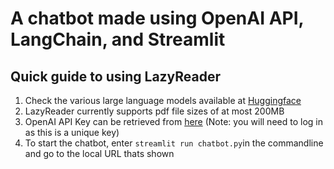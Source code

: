 # A chatbot made using OpenAI  API, LangChain, and Streamlit
## Quick guide to using LazyReader

1. Check the various large language models available at [Huggingface](https://huggingface.co/) 
2. LazyReader currently supports pdf file sizes of at most 200MB
3. OpenAI API Key can be retrieved from [here](https://platform.openai.com/api-keys) (Note: you will need to log in as this is a unique key)
4. To start the chatbot, enter `streamlit run chatbot.py`in the commandline and go to the local URL thats shown

